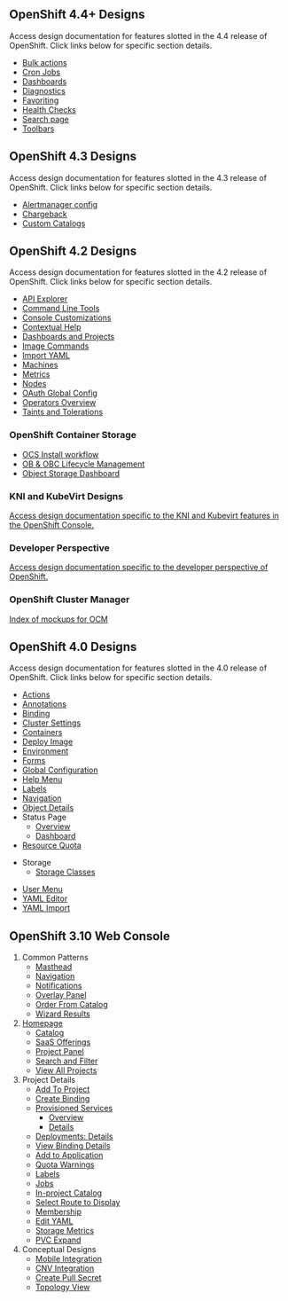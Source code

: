 ## OpenShift 4.4+ Designs
Access design documentation for features slotted in the 4.4 release of OpenShift. Click links below for specific section details.

- [Bulk actions](http://openshift.github.io/openshift-origin-design/web-console/future-openshift/bulk-actions/bulk-actions)
- [Cron Jobs](http://openshift.github.io/openshift-origin-design/web-console/future-openshift/cron-jobs/cron-jobs)
- [Dashboards](http://openshift.github.io/openshift-origin-design/web-console/dashboards/4.3)
- [Diagnostics](http://openshift.github.io/openshift-origin-design/web-console/future-openshift/diagnostics/diagnostics)
- [Favoriting](http://openshift.github.io/openshift-origin-design/web-console/future-openshift/favoriting/favoriting)
- [Health Checks](http://openshift.github.io/openshift-origin-design/web-console/future-openshift/health-checks/health-checks)
- [Search page](http://openshift.github.io/openshift-origin-design/web-console/future-openshift/search/search)
- [Toolbars](http://openshift.github.io/openshift-origin-design/web-console/future-openshift/toolbars/toolbars)

## OpenShift 4.3 Designs
Access design documentation for features slotted in the 4.3 release of OpenShift. Click links below for specific section details.

- [Alertmanager config](http://openshift.github.io/openshift-origin-design/web-console/monitoring/alertmanager-config/alertmanager-config)
- [Chargeback](http://openshift.github.io/openshift-origin-design/web-console/future-openshift/chargeback/chargeback)
- [Custom Catalogs](http://openshift.github.io/openshift-origin-design/web-console/future-openshift/custom-catalogs/custom-catalogs)

## OpenShift 4.2 Designs
Access design documentation for features slotted in the 4.2 release of OpenShift. Click links below for specific section details.

- [API Explorer](http://openshift.github.io/openshift-origin-design/web-console/future-openshift/api-explorer/api-explorer)
- [Command Line Tools](http://openshift.github.io/openshift-origin-design/web-console/future-openshift/command-line-tools/command-line-tools)
- [Console Customizations](http://openshift.github.io/openshift-origin-design/web-console/future-openshift/console-customizations/console-customizations)
- [Contextual Help](http://openshift.github.io/openshift-origin-design/web-console/future-openshift/contextual-help/contextual-help)
- [Dashboards and Projects](http://openshift.github.io/openshift-origin-design/web-console/future-openshift/dashboards/dashboards)
- [Image Commands](http://openshift.github.io/openshift-origin-design/web-console/future-openshift/image-commands/image-commands)
- [Import YAML](http://openshift.github.io/openshift-origin-design/web-console/future-openshift/import-yaml/import-yaml)
- [Machines](http://openshift.github.io/openshift-origin-design/web-console/future-openshift/machines/machines)
- [Metrics](http://openshift.github.io/openshift-origin-design/web-console/monitoring/metrics/metrics)
- [Nodes](http://openshift.github.io/openshift-origin-design/web-console/future-openshift/nodes/nodes)
- [OAuth Global Config](http://openshift.github.io/openshift-origin-design/web-console/future-openshift/oauth/oauth)
- [Operators Overview](http://openshift.github.io/openshift-origin-design/web-console/future-openshift/operators-overview/operators-overview)
- [Taints and Tolerations](http://openshift.github.io/openshift-origin-design/web-console/future-openshift/taints-tolerations/taints-tolerations)

### OpenShift Container Storage
- [OCS Install workflow](http://openshift.github.io/openshift-origin-design/web-console/Storage/OCS/OCS%20_Installation_Workflow)
- [OB & OBC Lifecycle Management](http://openshift.github.io/openshift-origin-design/web-console/Storage/OB-OB-Lifecycle-Management/OB-OBC-Lifecycle)
- [Object Storage Dashboard](http://openshift.github.io/openshift-origin-design/web-console/4.0-designs/storage/object-storage-dashboard/object-storage-dashboard)

### KNI and KubeVirt Designs
[Access design documentation specific to the KNI and Kubevirt features in the OpenShift Console.](http://openshift.github.io/openshift-origin-design/web-console/knikubevirt/knikubevirt)

### Developer Perspective
[Access design documentation specific to the developer perspective of OpenShift.](http://openshift.github.io/openshift-origin-design/web-console/developer/developer)

### OpenShift Cluster Manager
[Index of mockups for OCM](https://docs.google.com/document/d/13G1d9tvOhIz0DDt4NyuavhCUSTmPR3z1uUEQIpaVvAA/edit#)


## OpenShift 4.0 Designs
Access design documentation for features slotted in the 4.0 release of OpenShift. Click links below for specific section details.

- [Actions](http://openshift.github.io/openshift-origin-design/web-console/4.0-designs/actions/actions)
- [Annotations](http://openshift.github.io/openshift-origin-design/web-console/4.0-designs/annotations/annotations)
- [Binding](http://openshift.github.io/openshift-origin-design//web-console/4.0-designs/binding/binding)
- [Cluster Settings](http://openshift.github.io/openshift-origin-design/web-console/4.0-designs/cluster-settings/cluster-settings)
- [Containers](http://openshift.github.io/openshift-origin-design/web-console/4.0-designs/containers/containers)
- [Deploy Image](http://openshift.github.io/openshift-origin-design/web-console/4.0-designs/deploy-image/deploy-image)
- [Environment](http://openshift.github.io/openshift-origin-design/web-console/4.0-designs/environment/environment)
- [Forms](http://openshift.github.io/openshift-origin-design/web-console/4.0-designs/forms/forms)
- [Global Configuration](http://openshift.github.io/openshift-origin-design/web-console/4.0-designs/global-config/global-config)
- [Help Menu](http://openshift.github.io/openshift-origin-design/web-console/4.0-designs/help-menu/help-menu)
- [Labels](http://openshift.github.io/openshift-origin-design/web-console/4.0-designs/labels/labels)
- [Navigation](http://openshift.github.io/openshift-origin-design/web-console/4.0-designs/navigation/navigation)
- [Object Details](http://openshift.github.io/openshift-origin-design/web-console/4.0-designs/object-details/object-details)
- Status Page
  * [Overview](http://openshift.github.io/openshift-origin-design/web-console/4.0-designs/overview/overview)
  * [Dashboard](http://openshift.github.io/openshift-origin-design/web-console/4.0-designs/dashboard/dashboard)
- [Resource Quota](http://openshift.github.io/openshift-origin-design/web-console/4.0-designs/resource-quota/resource-quota)
* Storage
	- [Storage Classes](http://openshift.github.io/openshift-origin-design/web-console/4.0-designs/storage/storage)
- [User Menu](http://openshift.github.io/openshift-origin-design/web-console/4.0-designs/user/user)
- [YAML Editor](http://openshift.github.io/openshift-origin-design/web-console/4.0-designs/edit-yaml/edit-yaml)
- [YAML Import](http://openshift.github.io/openshift-origin-design/web-console/4.0-designs/import-yaml/import-yaml)

## OpenShift 3.10 Web Console

1. Common Patterns
	- [Masthead](./web-console/old/patterns/masthead.md)
	- [Navigation](./web-console/old/patterns/navigation.md)
	- [Notifications](./web-console/old/patterns/notifications.md)
	- [Overlay Panel](./web-console/old/patterns/overlay-panel.md)
	- [Order From Catalog](./web-console/old/patterns/order-from-catalog.md)
	- [Wizard Results](./web-console/old/patterns/wizard-results.md)
1. [Homepage](./web-console/old/homepage/homepage.md)
	- [Catalog](./web-console/old/homepage/catalog.md)
	- [SaaS Offerings](./web-console/old/homepage/offerings.md)
	- [Project Panel](./web-console/old/homepage/project-panel.md)
	- [Search and Filter](./web-console/old/homepage/search-filter.md)
	- [View All Projects](./web-console/old/homepage/full-projects-list.md)
1. Project Details
	- [Add To Project](./web-console/old/project-details/add-to-project.md)
	- [Create Binding](./web-console/old/project-details/binding-in-project.md)
	- [Provisioned Services](./web-console/old/project-details/provisioned-services.md)
		- [Overview](./web-console/old/project-details/provisioned-services-overview.md)
		- [Details](./web-console/old/project-details/provisioned-service-details.md)
	- [Deployments: Details](./web-console/old/project-details/deployment-details.md)
	- [View Binding Details](./web-console/old/project-details/binding-details.md)
	- [Add to Application](./web-console/old/project-details/add-to-application.md)
	- [Quota Warnings](./web-console/old/project-details/quota-warnings.md)
	- [Labels](./web-console/old/project-details/labels.md)
	- [Jobs](./web-console/old/project-details/jobs.md)
	- [In-project Catalog](./web-console/old/project-details/in-project-catalog.md)
	- [Select Route to Display](./web-console/old/project-details/select-route.md)
	- [Membership](./web-console/old/project-details/membership.md)
	- [Edit YAML](./web-console/old/project-details/edit-yaml.md)
	- [Storage Metrics](./web-console/old/project-details/storage-metrics.md)
	- [PVC Expand](./web-console/old/project-details/pvc-expand.md)
1. Conceptual Designs
	- [Mobile Integration](./web-console/old/conceptual-designs/mobile.md)
	- [CNV Integration](./web-console/old/conceptual-designs/cnv.md)
	- [Create Pull Secret](./web-console/old/conceptual-designs/pull-secret.md)
	- [Topology View](./web-console/old/conceptual-designs/topology.md)
